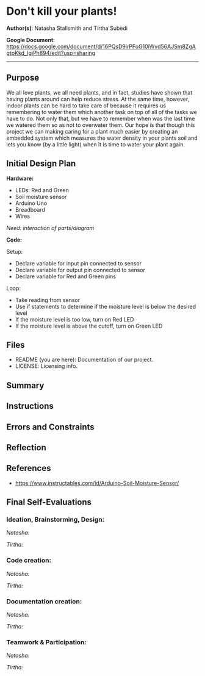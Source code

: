 # Don't kill your plants!

**Author(s)**: Natasha Stallsmith and Tirtha Subedi

**Google Document**: https://docs.google.com/document/d/16PQsD9lrPFoG10iWvd56AJSm8ZgAgtpKkd_IgjPh894/edit?usp=sharing

---
## Purpose

We all love plants, we all need plants, and in fact, studies have shown that having plants around can help reduce stress. At the same time, however, indoor plants can be hard to take care of because it requires us remembering to water them which another task on top of all of the tasks we have to do. Not only that, but we have to remember when was the last time we watered them so as not to overwater them. Our hope is that though this project we can making caring for a plant much easier by creating an embedded system which measures the water density in your plants soil and lets you know (by a little light) when it is time to water your plant again.

## Initial Design Plan

**Hardware:**
- LEDs: Red and Green
- Soil moisture sensor
- Arduino Uno
- Breadboard 
- Wires
  
*Need: interaction of parts/diagram*
  
**Code:**

Setup:
- Declare variable for input pin connected to sensor
- Declare variable for output pin connected to sensor
- Declare variable for Red and Green pins

Loop:
- Take reading from sensor
- Use if statements to determine if the moisture level is below the desired level
- If the moisture level is too low, turn on Red LED
- If the moisture level is above the cutoff, turn on Green LED

## Files

- README (you are here): Documentation of our project.
- LICENSE: Licensing info.

## Summary

## Instructions

## Errors and Constraints

## Reflection

## References

- https://www.instructables.com/id/Arduino-Soil-Moisture-Sensor/

## Final Self-Evaluations

### Ideation, Brainstorming, Design:

*Natasha:*

*Tirtha:*

### Code creation: 

*Natasha:*

*Tirtha:*

### Documentation creation:

*Natasha:*

*Tirtha:*

### Teamwork & Participation:

*Natasha:*

*Tirtha:*
